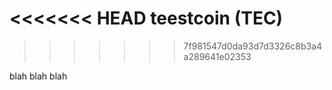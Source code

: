 <<<<<<< HEAD
teestcoin (TEC)
=======
>>>>>>> 7f981547d0da93d7d3326c8b3a4a289641e02353

blah blah blah
